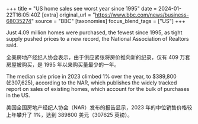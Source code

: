 +++
title = "US home sales see worst year since 1995"
date = 2024-01-22T16:05:40Z
[extra]
original_url = "https://www.bbc.com/news/business-68035274"
source = "BBC"
[taxonomies]
focus_blend_tags = ["US"]
+++

Just 4.09 million homes were purchased, the fewest since 1995, as tight supply pushed prices to a new record, the National Association of Realtors said.

全美房地产经纪人协会表示，由于供应紧张将房价推向新的纪录，仅有 409 万套房屋被购买，是 1995 年以来购买量最少的一年。

The median sale price in 2023 climbed 1% over the year, to $389,800 (£307,625), according to the NAR, which publishes the widely tracked report on sales of existing homes, which account for the bulk of purchases in the US.

美国全国房地产经纪人协会（NAR）发布的报告显示，2023 年的中位销售价格较上年攀升了 1%，达到 389800 美元（307625 英镑）。